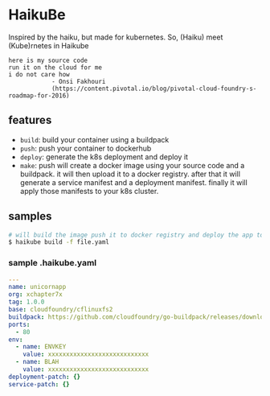 # HaikuBe

Inspired by the haiku, but made for kubernetes.
So, (Haiku) meet (Kube)rnetes in Haikube

```
here is my source code
run it on the cloud for me
i do not care how
            - Onsi Fakhouri
            (https://content.pivotal.io/blog/pivotal-cloud-foundry-s-roadmap-for-2016)
```


## features
- `build`: build your container using a buildpack
- `push`: push your container to dockerhub
- `deploy`: generate the k8s deployment and deploy it
- `make`: push will create a docker image using your source code and 
        a buildpack. it will then upload it to a docker registry.
        after that it will generate a service manifest and a deployment
        manifest. finally it will apply those manifests to your k8s cluster.

## samples

```bash
# will build the image push it to docker registry and deploy the app to k8s
$ haikube build -f file.yaml
```

### sample .haikube.yaml

```yaml
---
name: unicornapp
org: xchapter7x
tag: 1.0.0
base: cloudfoundry/cflinuxfs2
buildpack: https://github.com/cloudfoundry/go-buildpack/releases/download/v1.8.22/go-buildpack-v1.8.22.zip
ports:
  - 80
env:
  - name: ENVKEY
    value: xxxxxxxxxxxxxxxxxxxxxxxxxxxx
  - name: BLAH
    value: xxxxxxxxxxxxxxxxxxxxxxxxxxxx
deployment-patch: {}
service-patch: {}
```
